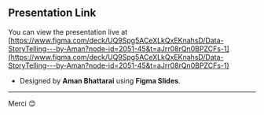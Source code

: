 ## Presentation Link


You can view the presentation live at [https://www.figma.com/deck/UQ9Spg5ACeXLkQxEKnahsD/Data-StoryTelling---by-Aman?node-id=2051-45&t=aJrr08rQn0BPZCFs-1](https://www.figma.com/deck/UQ9Spg5ACeXLkQxEKnahsD/Data-StoryTelling---by-Aman?node-id=2051-45&t=aJrr08rQn0BPZCFs-1)

    
- Designed by **Aman Bhattarai** using **Figma Slides**.

---

Merci 😊
